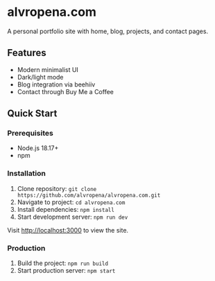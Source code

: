 # alvropena.com

A personal portfolio site with home, blog, projects, and contact pages.

## Features

- Modern minimalist UI
- Dark/light mode
- Blog integration via beehiiv
- Contact through Buy Me a Coffee

## Quick Start

### Prerequisites
- Node.js 18.17+
- npm

### Installation

1. Clone repository: `git clone https://github.com/alvropena/alvropena.com.git`
2. Navigate to project: `cd alvropena.com`
3. Install dependencies: `npm install`
4. Start development server: `npm run dev`

Visit [http://localhost:3000](http://localhost:3000) to view the site.

### Production

1. Build the project: `npm run build`
2. Start production server: `npm start`
